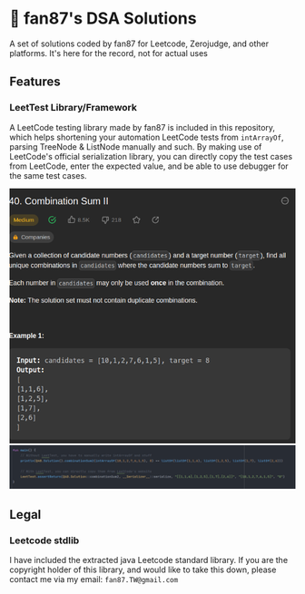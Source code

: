 # 📝 fan87's DSA Solutions

A set of solutions coded by fan87 for Leetcode, Zerojudge, and other platforms.
It's here for the record, not for actual uses

## Features

### LeetTest Library/Framework
A LeetCode testing library made by fan87 is included in this repository, which
helps shortening your automation LeetCode tests from `intArrayOf`, parsing
TreeNode & ListNode manually and such. By making use of LeetCode's
official serialization library, you can directly copy the test cases from
LeetCode, enter the expected value, and be able to use debugger for
the same test cases.

![img.png](assets/leettest-source.png)
![img.png](assets/leettest-code.png)


## Legal
### Leetcode stdlib
I have included the extracted java Leetcode standard library. If you are the 
copyright holder of this library, and would like to take this down, please
contact me via my email: `fan87.TW@gmail.com`